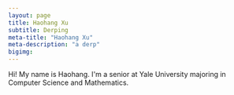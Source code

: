 ```yaml
---
layout: page
title: Haohang Xu
subtitle: Derping
meta-title: "Haohang Xu"
meta-description: "a derp"
bigimg: 
---
```


Hi! My name is Haohang. I'm a senior at Yale University majoring in Computer Science and Mathematics.